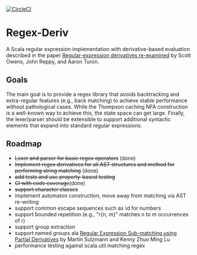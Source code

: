 [![CircleCI](https://circleci.com/gh/dlomsak/regex-deriv.svg?style=shield)](https://circleci.com/gh/dlomsak/regex-deriv)

Regex-Deriv
==============
A Scala regular expression implementation with derivative-based evaluation described in the paper [Regular-expression derivatives re-examined](http://people.cs.uchicago.edu/~jhr/papers/2009/jfp-re-derivatives.pdf) by Scott Owens, John Reppy, and Aaron Turon.

Goals
-----
The main goal is to provide a regex library that avoids backtracking and extra-regular features (e.g., back matching) to achieve stable performance without pathological cases. While the Thompson caching NFA construction is a well-known way to achieve this, the state space can get large. Finally, the lexer/parser should be extensible to support additional syntactic elements that expand into standard regular expressions.

Roadmap
-------
* ~~Lexer and parser for basic regex operators~~ (done)
* ~~Implement regex derivatives for all AST structures and method for performing string matching~~ (done)
* ~~add tests and use property-based testing~~
* ~~CI with code coverage~~(done)
* ~~support character classes~~
* implement automaton construction, move away from matching via AST re-writing
* support common escape sequences such as \d for numbers
* support bounded repetition (e.g., "r{n, m}" matches n to m occurrences of r)
* support group extraction
* support named groups ala [Regular Expression Sub-matching using Partial Derivatives](http://www.home.hs-karlsruhe.de/~suma0002/publications/ppdp12-part-deriv-sub-match.pdf) by Martin Sulzmann and Kenny Zhuo Ming Lu
* performance testing against scala.util.matching.regex
